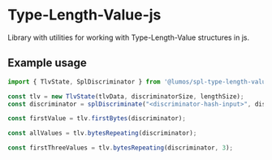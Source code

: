 # Type-Length-Value-js

Library with utilities for working with Type-Length-Value structures in js.

## Example usage

```ts
import { TlvState, SplDiscriminator } from '@lumos/spl-type-length-value';

const tlv = new TlvState(tlvData, discriminatorSize, lengthSize);
const discriminator = splDiscriminate("<discriminator-hash-input>", discriminatorSize);

const firstValue = tlv.firstBytes(discriminator);

const allValues = tlv.bytesRepeating(discriminator);

const firstThreeValues = tlv.bytesRepeating(discriminator, 3);
```
